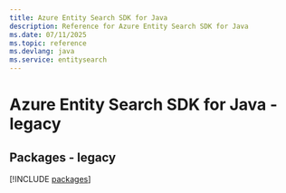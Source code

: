 ```yaml
---
title: Azure Entity Search SDK for Java
description: Reference for Azure Entity Search SDK for Java
ms.date: 07/11/2025
ms.topic: reference
ms.devlang: java
ms.service: entitysearch
---
```

# Azure Entity Search SDK for Java - legacy
## Packages - legacy
[!INCLUDE [packages](entity-search-index.md)]